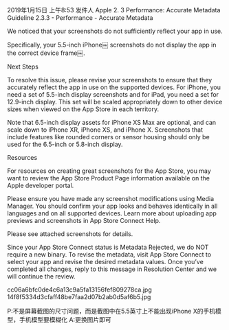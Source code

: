 2019年1月15日 上午8:53
发件人 Apple
2. 3 Performance: Accurate Metadata
Guideline 2.3.3 - Performance - Accurate Metadata


We noticed that your screenshots do not sufficiently reflect your app in use.

Specifically, your 5.5-inch iPhone￼ screenshots do not display the app in the correct device frame￼.

Next Steps

To resolve this issue, please revise your screenshots to ensure that they accurately reflect the app in use on the supported devices. For iPhone, you need a set of 5.5-inch display screenshots and for iPad, you need a set for 12.9-inch display. This set will be scaled appropriately down to other device sizes when viewed on the App Store in each territory.

Note that 6.5-inch display assets for iPhone XS Max are optional, and can scale down to iPhone XR, iPhone XS, and iPhone X. Screenshots that include features like rounded corners or sensor housing should only be used for the 6.5-inch or 5.8-inch display.

Resources

For resources on creating great screenshots for the App Store, you may want to review the App Store Product Page information available on the Apple developer portal.

Please ensure you have made any screenshot modifications using Media Manager. You should confirm your app looks and behaves identically in all languages and on all supported devices. Learn more about uploading app previews and screenshots in App Store Connect Help.



Please see attached screenshots for details.

Since your App Store Connect status is Metadata Rejected, we do NOT require a new binary. To revise the metadata, visit App Store Connect to select your app and revise the desired metadata values. Once you’ve completed all changes, reply to this message in Resolution Center and we will continue the review.

cc06a6bfc0de4c6a13c9a5fa13156fef809278ca.jpg
14f8f5334d3cfaff48be7faa2d07b2ab0d5af6b5.jpg

P:不是屏幕截图的尺寸问题，而是截图中在5.5英寸上不能出现iPhone X的手机模型，手机模型要模糊化
A:更换图片即可

